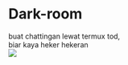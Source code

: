 # Dark-room

buat chattingan lewat termux tod,<br>
biar kaya heker hekeran<br>
<img src="https://raw.githubusercontent.com/rezadkim/dark-room/master/WhatsApp%20Image%202019-05-11%20at%2014.35.47.jpeg">
